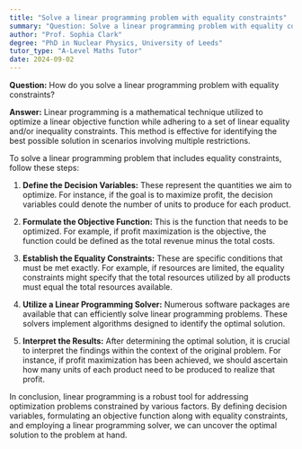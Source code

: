 ```yaml
---
title: "Solve a linear programming problem with equality constraints"
summary: "Question: Solve a linear programming problem with equality constraints."
author: "Prof. Sophia Clark"
degree: "PhD in Nuclear Physics, University of Leeds"
tutor_type: "A-Level Maths Tutor"
date: 2024-09-02
---
```


**Question:** How do you solve a linear programming problem with equality constraints?

**Answer:** Linear programming is a mathematical technique utilized to optimize a linear objective function while adhering to a set of linear equality and/or inequality constraints. This method is effective for identifying the best possible solution in scenarios involving multiple restrictions.

To solve a linear programming problem that includes equality constraints, follow these steps:

1. **Define the Decision Variables:** These represent the quantities we aim to optimize. For instance, if the goal is to maximize profit, the decision variables could denote the number of units to produce for each product.

2. **Formulate the Objective Function:** This is the function that needs to be optimized. For example, if profit maximization is the objective, the function could be defined as the total revenue minus the total costs.

3. **Establish the Equality Constraints:** These are specific conditions that must be met exactly. For example, if resources are limited, the equality constraints might specify that the total resources utilized by all products must equal the total resources available.

4. **Utilize a Linear Programming Solver:** Numerous software packages are available that can efficiently solve linear programming problems. These solvers implement algorithms designed to identify the optimal solution.

5. **Interpret the Results:** After determining the optimal solution, it is crucial to interpret the findings within the context of the original problem. For instance, if profit maximization has been achieved, we should ascertain how many units of each product need to be produced to realize that profit.

In conclusion, linear programming is a robust tool for addressing optimization problems constrained by various factors. By defining decision variables, formulating an objective function along with equality constraints, and employing a linear programming solver, we can uncover the optimal solution to the problem at hand.
    